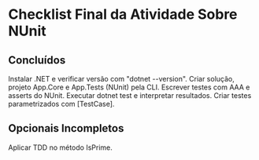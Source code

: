 # Checklist Final da Atividade Sobre NUnit

## Concluídos
Instalar .NET e verificar versão com "dotnet --version".
Criar solução, projeto App.Core e App.Tests (NUnit) pela CLI.
Escrever testes com AAA e asserts do NUnit.
Executar dotnet test e interpretar resultados.
Criar testes parametrizados com [TestCase].

## Opcionais Incompletos
Aplicar TDD no método IsPrime.